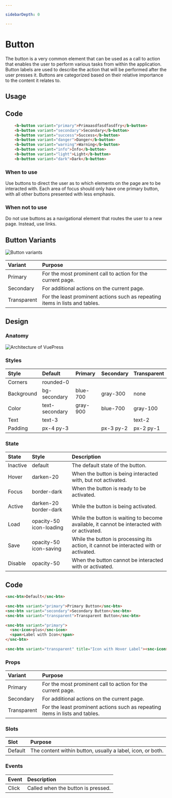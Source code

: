 ```yaml
---

sidebarDepth: 0

---
```


# Button <Badge text="stable" type="success" vertical="top" />

The button is a very common element that can be used as a call to action that enables the user to perform various tasks from within the application. Button labels are used to describe the action that will be performed after the user presses it. Buttons are categorized based on their relative importance to the content it relates to.

## Usage

<buttons />

## Code


``` html
    <b-button variant="primary">Primaasdfasdfasdfry</b-button>
    <b-button variant="secondary">Secondary</b-button>
    <b-button variant="success">Success</b-button>
    <b-button variant="danger">Danger</b-button>
    <b-button variant="warning">Warning</b-button>
    <b-button variant="info">Info</b-button>
    <b-button variant="light">Light</b-button>
    <b-button variant="dark">Dark</b-button>
```


### When to use

Use buttons to direct the user as to which elements on the page are to be interacted with. Each area of focus should only have one primary button, with all other buttons presented with less emphasis.

### When not to use

Do not use buttons as a navigational element that routes the user to a new page. Instead, use links.

## Button Variants

![Button variants](/images/suncheck/components/btn-variants.png)

| Variant     	| Purpose                                                                       	|
|:------------	|:------------------------------------------------------------------------------	|
| Primary     	| For the most prominent call to action for the current page.                   	|
| Secondary   	| For additional actions on the current page.                                   	|
| Transparent 	| For the least prominent actions such as repeating items in lists and tables.  	|


## Design

### Anatomy

![Architecture of VuePress](/images/suncheck/components/anatomy.png)



### Styles

| Style      	| Default        	| Primary  	| Secondary 	| Transparent 	|
|:----------	|:---------------	|:---------	|:----------	|:------------	|
| Corners    	| rounded-0      	|          	|           	|             	|
| Background 	| bg-secondary   	| blue-700 	| gray-300  	| none        	|
| Color      	| text-secondary 	| gray-900 	| blue-700  	| gray-100    	|
| Text       	| text-3         	|          	|           	| text-2      	|
| Padding    	| px-4 py-3      	|          	| px-3 py-2 	| px-2 py-1   	|

### State

| State    	| Style                   	| Description                                                                                 	|
|:---------	|:------------------------	|:--------------------------------------------------------------------------------------------	|
| Inactive 	| default                 	| The default state of the button.                                                            	|
| Hover    	| darken-20               	| When the button is being interacted with, but not activated.                                	|
| Focus    	| border-dark             	| When the button is ready to be activated.                                                   	|
| Active   	| darken-20 border-dark   	| While the button is being activated.                                                        	|
| Load     	| opacity-50 icon-loading 	| While the button is waiting to become available, it cannot be interacted with or activated. 	|
| Save     	| opacity-50 icon-saving  	| While the button is processing its action, it cannot be interacted with or activated.       	|
| Disable  	| opacity-50              	| When the button cannot be interacted with or activated.                                     	|




## Code

``` html
<snc-btn>Default</snc-btn>
 
<snc-btn variant="primary">Primary Button</snc-btn>
<snc-btn variant="secondary">Secondary Button</snc-btn>
<snc-btn variant="transparent">Transparent Button</snc-btn>
 
<snc-btn variant="primary">
  <snc-icon>plus</snc-icon>
  <span>Label with Icon</span>
</snc-btn>
 
<snc-btn variant="transparent" title="Icon with Hover Label"><snc-icon>pencil</snc-icon></snc-btn>
```

### Props

| Variant     	| Purpose                                                                      	|
|:------------	|:-----------------------------------------------------------------------------	|
| Primary     	| For the most prominent call to action for the current page.                  	|
| Secondary   	| For additional actions on the current page.                                  	|
| Transparent 	| For the least prominent actions such as repeating items in lists and tables. 	|

### Slots

| Slot    	| Purpose                                                    	|
|:--------	|:-----------------------------------------------------------	|
| Default 	| The content within button, usually a label, icon, or both. 	|


### Events

| Event 	| Description                        	|
|:------	|:-----------------------------------	|
| Click 	| Called when the button is pressed. 	|




